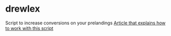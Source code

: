 # drewlex
Script to increase conversions on your prelandings
[Article that explains how to work with this script](https://yellowweb.top/kak-zamenit-komandu-verstalshhikov-odnim-skriptom-gotovyj-nabor-dlya-povysheniya-konversii-prelendingov/)
